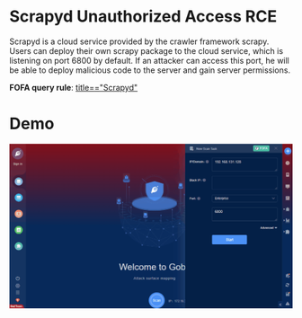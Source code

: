 # Scrapyd Unauthorized Access RCE

Scrapyd is a cloud service provided by the crawler framework scrapy. Users can deploy their own scrapy package to the cloud service, which is listening on port 6800 by default. If an attacker can access this port, he will be able to deploy malicious code to the server and gain server permissions.

**FOFA query rule**: [title=="Scrapyd"](https://fofa.so/result?qbase64=dGl0bGU9PSJTY3JhcHlkIg%3D%3D)

# Demo

![](Scrapyd_Unauthorized_Access_RCE.gif)